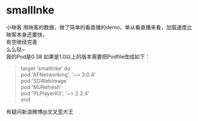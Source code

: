 # smallInke
小映客
用映客的数据，做了简单的看直播的demo，单从看直播来看，加载速度比映客本身还要快。  
有空继续完善  
么么哒~  
我的Pod是0.38 如果是1.0以上的版本需要把Podfile改成如下：  
>target 'smallInke' do  
>   pod 'AFNetworking', '~> 3.0.4'  
>    pod 'SDWebImage'  
>    pod 'MJRefresh'  
>    pod 'PLPlayerKit', '~> 2.2.4'  
>end


有疑问新浪微博@叉叉歪大王
